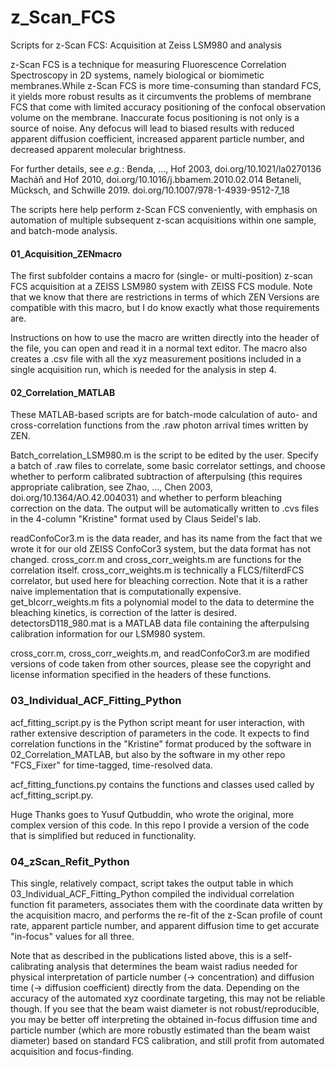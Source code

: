 # z_Scan_FCS
 Scripts for z-Scan FCS: Acquisition at Zeiss LSM980 and analysis

z-Scan FCS is a technique for measuring Fluorescence Correlation Spectroscopy in 2D systems, namely biological or biomimetic membranes.While z-Scan FCS is more time-consuming than standard FCS, it yields more robust results as it circumvents the problems of membrane FCS that come with limited accuracy positioning of the confocal observation volume on the membrane. Inaccurate focus positioning is not only is a source of noise. Any defocus will lead to biased results with reduced apparent diffusion coefficient, increased apparent particle number, and decreased apparent molecular brightness.  

For further details, see _e.g._:
Benda, ..., Hof 2003, doi.org/10.1021/la0270136
Macháň and Hof 2010, doi.org/10.1016/j.bbamem.2010.02.014
Betaneli, Mücksch, and Schwille 2019. doi.org/10.1007/978-1-4939-9512-7_18

The scripts here help perform z-Scan FCS conveniently, with emphasis on automation of multiple subsequent z-scan acquisitions within one sample, and batch-mode analysis. 


#### 01_Acquisition_ZENmacro
The first subfolder contains a macro for (single- or multi-position) z-scan FCS acquisition at a ZEISS LSM980 system with ZEISS FCS module. Note that we know that there are restrictions in terms of which ZEN Versions are compatible with this macro, but I do know exactly what those requirements are.

Instructions on how to use the macro are written directly into the header of the file, you can open and read it in a normal text editor. The macro also creates a .csv file with all the xyz measurement positions included in a single acquisition run, which is needed for the analysis in step 4.


#### 02_Correlation_MATLAB
These MATLAB-based scripts are for batch-mode calculation of auto- and cross-correlation functions from the .raw photon arrival times written by ZEN. 

Batch_correlation_LSM980.m is the script to be edited by the user. Specify a batch of .raw files to correlate, some basic correlator settings, and choose whether to perform calibrated subtraction of afterpulsing (this requires appropriate calibration, see Zhao, ..., Chen 2003, doi.org/10.1364/AO.42.004031) and whether to perform bleaching correction on the data. The output will be automatically written to .cvs files in the 4-column "Kristine" format used by Claus Seidel's lab. 

readConfoCor3.m is the data reader, and has its name from the fact that we wrote it for our old ZEISS ConfoCor3 system, but the data format has not changed. cross_corr.m and cross_corr_weights.m are functions for the correlation itself. cross_corr_weights.m is technically a FLCS/filterdFCS correlator, but used here for bleaching correction. Note that it is a rather naive implementation that is computationally expensive. get_blcorr_weights.m fits a polynomial model to the data to determine the bleaching kinetics, is correction of the latter is desired. detectorsD118_980.mat is a MATLAB data file containing the afterpulsing calibration information for our LSM980 system. 

cross_corr.m, cross_corr_weights.m, and readConfoCor3.m are modified versions of code taken from other sources, please see the copyright and license information specified in the headers of these functions.


### 03_Individual_ACF_Fitting_Python
acf_fitting_script.py is the Python script meant for user interaction, with rather extensive description of parameters in the code. It expects to find correlation functions in the "Kristine" format produced by the software in 02_Correlation_MATLAB, but also by the software in my other repo "FCS_Fixer" for time-tagged, time-resolved data.

acf_fitting_functions.py contains the functions and classes used called by acf_fitting_script.py. 

Huge Thanks goes to Yusuf Qutbuddin, who wrote the original, more complex version of this code. In this repo I provide a version of the code that is simplified but reduced in functionality.
 
 
### 04_zScan_Refit_Python
This single, relatively compact, script takes the output table in which 03_Individual_ACF_Fitting_Python compiled the individual correlation function fit parameters, associates them with the coordinate data written by the acquisition macro, and performs the re-fit of the z-Scan profile of count rate, apparent particle number, and apparent diffusion time to get accurate "in-focus" values for all three. 

Note that as described in the publications listed above, this is a self-calibrating analysis that determines the beam waist radius needed for physical interpretation of particle number (-> concentration) and diffusion time (-> diffusion coefficient) directly from the data. Depending on the accuracy of the automated xyz coordinate targeting, this may not be reliable though. If you see that the beam waist diameter is not robust/reproducible, you may be better off interpreting the obtained in-focus diffusion time and particle number (which are more robustly estimated than the beam waist diameter) based on standard FCS calibration, and still profit from automated acquisition and focus-finding.
